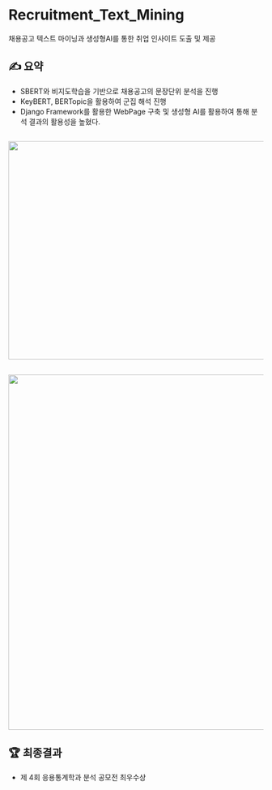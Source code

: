 # Recruitment_Text_Mining
채용공고 텍스트 마이닝과 생성형AI를 통한 취업 인사이트 도출 및 제공 

## ✍ 요약
- SBERT와 비지도학습을 기반으로 채용공고의 문장단위 분석을 진행
- KeyBERT, BERTopic을 활용하여 군집 해석 진행
- Django Framework를 활용한 WebPage 구축 및 생성형 AI를 활용하여 통해 분석 결과의 활용성을 높혔다.

##
<img src="https://github.com/tgwon/Recruitment_Text_Mining/assets/102985590/0d82da35-9e6e-44b3-87ef-27937bcb28b8"  width="760" height="430">

##
<img src="https://github.com/tgwon/News_Recommendation/assets/102985590/0f356a3b-0702-4988-8e51-69f3cc828969"  width="700" height="700">

## 🏆 최종결과
- 제 4회 응용통계학과 분석 공모전 최우수상
